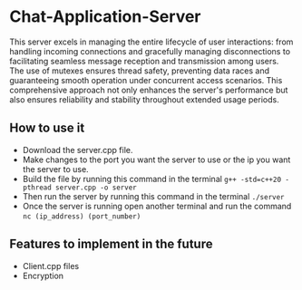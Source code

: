 # Chat-Application-Server
This server excels in managing the entire lifecycle of user interactions: from handling incoming connections and gracefully managing disconnections to facilitating seamless message reception and transmission among users. The use of mutexes ensures thread safety, preventing data races and guaranteeing smooth operation under concurrent access scenarios. This comprehensive approach not only enhances the server's performance but also ensures reliability and stability throughout extended usage periods.

## How to use it
- Download the server.cpp file.
- Make changes to the port you want the server to use or the ip you want the server to use.
- Build the file by running this command in the terminal `g++ -std=c++20 -pthread server.cpp -o server`
- Then run the server by running this command in the terminal `./server`
- Once the server is running open another terminal and run the command `nc (ip_address) (port_number)`

## Features to implement in the future
- Client.cpp files
- Encryption
